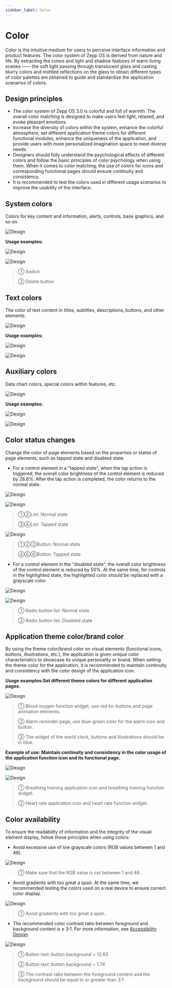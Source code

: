 ```yaml
---
sidebar_label: Color
---
```


# Color

Color is the intuitive medium for users to perceive interface information and product features. The color system of Zepp OS is derived from nature and life. By extracting the colors and light and shadow features of warm living scenes —— the soft light passing through translucent glass and  casting blurry colors and mottled reflections on the glass to obtain different types of color palettes are obtained to guide and standardize the application scenarios of colors.

## Design principles

- The color system of Zepp OS 3.0 is colorful and full of warmth. The overall color matching is designed to make users feel light, relaxed, and evoke pleasant emotions.
- Increase the diversity of colors within the system, enhance the colorful atmosphere, set different application theme colors for different functional modules, enhance the uniqueness of the application, and provide users with more personalized imagination space to meet diverse needs.
- Designers should fully understand the psychological effects of different colors and follow the basic principles of color psychology when using them. When it comes to color matching, the use of colors for icons and corresponding functional pages should ensure continuity and consistency.
- It is recommended to test the colors used in different usage scenarios to improve the usability of the interface.

## System colors

Colors for key content and information, alerts, controls, base graphics, and so on.

![Design](/img/design/7fa4caf1a468c72b211b39df5c20cd7f-en.png)

**Usage examples:**

![Design](/img/design/2ec79d5687d9bc9519330972192306fb.png)

![Design](/img/design/2c8a976e0bdf89ea45fbf35e7b8fbe7c.png)

>① Switch
>
>② Delete button

## Text colors

The color of text content in titles, subtitles, descriptions, buttons, and other elements.

![Design](/img/design/d98c5e3517f17700ec691335719992f5-en.png)

**Usage examples:**

![Design](/img/design/6bea6c32e35237ddbafb24ae0e68cd7d.png)

![Design](/img/design/6036996313488c12f28286ae985ce3c3.png)

## Auxiliary colors

Data chart colors, special colors within features, etc.

![Design](/img/design/secondary-colors.png)

**Usage examples:**

![Design](/img/design/usage-examples_1.png)

![Design](/img/design/usage-examples_2.png)

## Color status changes

Change the color of page elements based on the properties or states of page elements, such as tapped state and disabled state.

- For a control element in a "tapped state", when the tap action is triggered, the overall color brightness of the control element is reduced by 28.6%. After the tap action is completed, the color returns to the normal state.

![Design](/img/design/color-status-change_1.png)

![Design](/img/design/color-status-change_2.png)

>①②List: Normal state
>
>③④List: Tapped state

![Design](/img/design/color-status-change_3.png)

>①②③Button: Normal state
>
>④⑤⑥Button: Tapped state

- For a control element in the "disabled state", the overall color brightness of the control element is reduced by 50%. At the same time, for controls in the highlighted state, the highlighted color should be replaced with a grayscale color.

![Design](/img/design/color-status-change_4.png)

![Design](/img/design/color-status-change_5.png)

>① Radio button list: Normal state
>
>② Radio button list: Disabled state

## Application theme color/brand color

By using the theme color/brand color on visual elements (functional icons, buttons, illustrations, etc.), the application is given unique color characteristics to showcase its unique personality or brand. When setting the theme color for the application, it is recommended to maintain continuity and consistency with the color design of the application icon.

**Usage examples:Set different theme colors for different application pages.**

![Design](/img/design/application-theme-color_1.png)

>① Blood oxygen function widget, use red for buttons and page animation elements.
>
>② Alarm reminder page, use blue-green color for the alarm icon and button.
>
>③ The widget of the world clock, buttons and illustrations should be in blue.

**Example of use: Maintain continuity and consistency in the color usage of the application function icon and its functional page.**

![Design](/img/design/application-theme-color_2.png)

![Design](/img/design/application-theme-color_3.png)

>① Breathing training application icon and breathing training function widget.
>
>② Heart rate application icon and heart rate function widget.

## Color availability

To ensure the readability of information and the integrity of the visual element display, follow these principles when using colors:

- Avoid excessive use of low grayscale colors (RGB values between 1 and 46).

![Design](/img/design/5e214d0946239d432a89fd7b096a54ae.png)

>① Make sure that the RGB value is not between 1 and 46.

- Avoid gradients with too great a span. At the same time, we recommended testing the colors used on a real device to ensure correct color display.

![Design](/img/design/6c67050f13d6d74f5f19e46a73f35310.png)

>① Avoid gradients with too great a span.

- The recommended color contrast ratio between foreground and background content is ≥ 3:1. For more information, see [Accessibility Design](../accessibility/color.md).

![Design](/img/design/3ff33fdf59147d346c3fdea4f718c9ca.png)

>① Button text: button background = 12.63
>
>② Button text: button background = 1.74
>
>③ The contrast ratio between the foreground content and the background should be equal to or greater than 3:1
